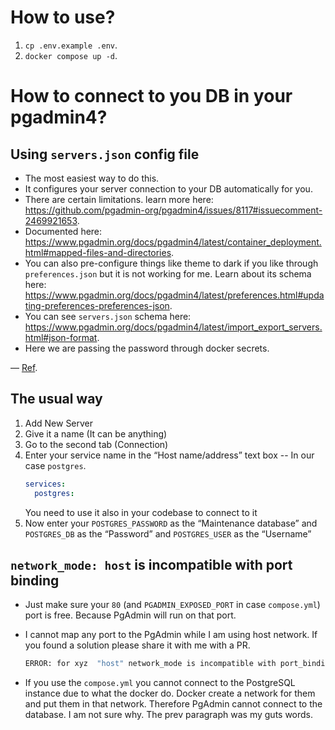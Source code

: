 # How to use?

1. `cp .env.example .env`.
2. `docker compose up -d`.

# How to connect to you DB in your pgadmin4?

## Using `servers.json` config file

- The most easiest way to do this.
- It configures your server connection to your DB automatically for you.
- There are certain limitations. learn more here: https://github.com/pgadmin-org/pgadmin4/issues/8117#issuecomment-2469921653.
- Documented here: https://www.pgadmin.org/docs/pgadmin4/latest/container_deployment.html#mapped-files-and-directories.
- You can also pre-configure things like theme to dark if you like through `preferences.json` but it is not working for me. Learn about its schema here: https://www.pgadmin.org/docs/pgadmin4/latest/preferences.html#updating-preferences-preferences-json.
- You can see `servers.json` schema here: https://www.pgadmin.org/docs/pgadmin4/latest/import_export_servers.html#json-format.
- Here we are passing the password through docker secrets.

&mdash; [Ref](https://stackoverflow.com/a/77519799/8784518).

## The usual way

1. Add New Server
2. Give it a name (It can be anything)
3. Go to the second tab (Connection)
4. Enter your service name in the “Host name/address” text box -- In our case `postgres`.
   ```yml
   services:
     postgres:
   ```
   You need to use it also in your codebase to connect to it
5. Now enter your `POSTGRES_PASSWORD` as the “Maintenance database” and `POSTGRES_DB` as the “Password” and `POSTGRES_USER` as the “Username”

## `network_mode: host` is incompatible with port binding

- Just make sure your `80` (and `PGADMIN_EXPOSED_PORT` in case `compose.yml`) port is free. Because PgAdmin will run on that port.
- I cannot map any port to the PgAdmin while I am using host network. If you found a solution please share it with me with a PR.

  ```cmd
  ERROR: for xyz  "host" network_mode is incompatible with port_bindings
  ```

- If you use the `compose.yml` you cannot connect to the PostgreSQL instance due to what the docker do. Docker create a network for them and put them in that network. Therefore PgAdmin cannot connect to the database. I am not sure why. The prev paragraph was my guts words.
